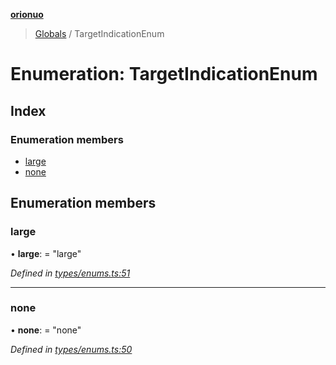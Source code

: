 **[orionuo](../README.md)**

> [Globals](../globals.md) / TargetIndicationEnum

# Enumeration: TargetIndicationEnum

## Index

### Enumeration members

* [large](targetindicationenum.md#large)
* [none](targetindicationenum.md#none)

## Enumeration members

### large

•  **large**:  = "large"

*Defined in [types/enums.ts:51](https://github.com/msviha/orionuo/blob/caea5c9/src/types/enums.ts#L51)*

___

### none

•  **none**:  = "none"

*Defined in [types/enums.ts:50](https://github.com/msviha/orionuo/blob/caea5c9/src/types/enums.ts#L50)*
